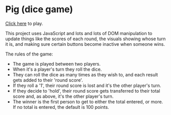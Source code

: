 # Pig (dice game)

[Click here](https://pav0107.github.io/pig-dice-game-/) to play.

This project uses JavaScript and lots and lots of DOM manipulation to update things like the scores of each round, the visuals showing whose turn it is, and making sure certain buttons become inactive when someone wins.

The rules of the game:
- The game is played between two players.
- When it's a player's turn they roll the dice.
- They can roll the dice as many times as they wish to, and each result gets added to their 'round score'.
- If they roll a '1', their round score is lost and it's the other player's turn.
- If they decide to 'hold', their round score gets transferred to their total score and, as above, it's the other player's turn.
- The winner is the first person to get to either the total entered, or more. If no total is entered, the default is 100 points.
